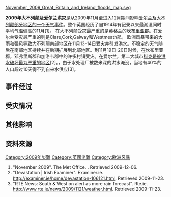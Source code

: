 [November_2009_Great_Britain_and_Ireland_floods_map.svg](https://zh.wikipedia.org/wiki/File:November_2009_Great_Britain_and_Ireland_floods_map.svg "fig:November_2009_Great_Britain_and_Ireland_floods_map.svg")

**2009年大不列颠及爱尔兰洪灾**是从2009年11月至进入12月期间影响[爱尔兰及](../Page/爱尔兰.md "wikilink")[大不列颠部分地区的一个天气事件](https://zh.wikipedia.org/wiki/大不列颠 "wikilink")。整个英国经历了自1914年有记录以来最潮湿同时平均气温偏高的11月\[1\]。
在大不列颠受灾最严重的是英格兰的[坎布里亚郡](https://zh.wikipedia.org/wiki/坎布里亚郡 "wikilink")。在爱尔兰受灾最严重的则是Clare,Cork,Galway和Westmeath郡。
欧洲风暴带来的大雨和强风导致大不列颠南部地区在11月13-14日受灾并引发洪水。不稳定的天气随后在南部地区持续并在后期扩展到北部地区。到11月19日-20日时候，在坎布里亚郡，邓弗里斯郡和加洛韦郡中的许多村镇受灾。在爱尔兰，第二大城市[科克是被洪水破坏最为严重的地区](../Page/科克_\(爱尔兰\).md "wikilink")\[2\]。，由于水处理厂被数米深的洪水淹没，当地有40%的人口超过10天得不到自来水供应\[3\]。

## 事件经过

## 受灾情况

## 其他影响

## 资料来源

<references />

[Category:2009年災難](https://zh.wikipedia.org/wiki/Category:2009年災難 "wikilink")
[Category:英國災難](https://zh.wikipedia.org/wiki/Category:英國災難 "wikilink")
[Category:欧洲风暴](https://zh.wikipedia.org/wiki/Category:欧洲风暴 "wikilink")

1.  "November 2009". The Met Office. . Retrieved 2009-12-06.
2.  "Devastation | Irish Examiner". Examiner.ie.
    <http://examiner.ie/home/devastation-106121.html>. Retrieved
    2009-11-23.
3.  "RTÉ News: South & West on alert as more rain forecast". Rte.ie.
    <http://www.rte.ie/news/2009/1121/weather.html>. Retrieved
    2009-11-23.